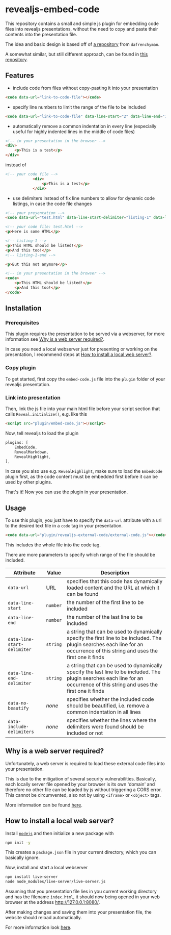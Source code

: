 revealjs-embed-code
===================

This repository contains a small and simple js plugin for embedding code files into revealjs presentations, without the need to copy and paste their contents into the presentation file.

The idea and basic design is based off of [a repository](https://github.com/dafrenchyman/reveal.js-extrernal-code) from `dafrenchyman`.

A somewhat similar, but still different approach, can be found in [this repository](https://github.com/ldionne/reveal-sampler).

## Features
- include code from files without copy-pasting it into your presentation
```html
<code data-url="link-to-code-file"></code>
```
- specify line numbers to limit the range of the file to be included
```html
<code data-url="link-to-code-file" data-line-start="2" data-line-end="10"></code>
```
- automatically remove a common indentation in every line (especially useful for highly indented lines in the middle of code files)
```html
<!-- in your presentation in the browser -->
<div>
    <p>This is a test</p>
</div>
```

instead of

```html
<!-- your code file -->
            <div>
                <p>This is a test</p>
            </div>
```
- use delimiters instead of fix line numbers to allow for dynamic code listings, in case the code file changes
```html
<!-- your presentation -->
<code data-url="test.html" data-line-start-delimiter="listing-1" data-line-end-delimiter="listing-1-end"></code>
```

```html
<!-- your code file: test.html -->
<p>Here is some HTML</p>

<!-- listing-1 -->
<p>This HTML should be listed!</p>
<p>And this too!</p>
<!-- listing-1-end -->

<p>But this not anymore</p>
```

```html
<!-- in your presentation in the browser -->
<code>
    <p>This HTML should be listed!</p>
    <p>And this too!</p>
</code>
```

## Installation
### Prerequisites
This plugin requires the presentation to be served via a webserver, for more information see [Why is a web server required?](#why-is-a-web-server-required).

In case you need a local webserver just for presenting or working on the presentation, I recommend steps at [How to install a local web server?](#how-to-install-a-local-web-server).

### Copy plugin
To get started, first copy the `embed-code.js` file into the `plugin` folder of your revealjs presentation.

### Link into presentation
Then, link the js file into your main html file before your script section that calls `Reveal.initialize()`, e.g. like this

```html
<script src="plugin/embed-code.js"></script>
```

Now, tell revealjs to load the plugin

```javascript
plugins: [
    EmbedCode,
    RevealMarkdown,
    RevealHighlight,
],
```

In case you also use e.g. `RevealHighlight`, make sure to load the `EmbedCode` plugin first, as the code content must be embedded first before it can be used by other plugins.

That's it! Now you can use the plugin in your presentation.

## Usage
To use this plugin, you just have to specify the `data-url` attribute with a url to the desired text file in a `code` tag in your presentation.

```html
<code data-url="plugin/revealjs-external-code/external-code.js"></code>
```

This includes the whole file into the code tag.

There are more parameters to specify which range of the file should be included.

|Attribute|Value|Description|
|-|-|-|
|`data-url`|URL|specifies that this code has dynamically loaded content and the URL at which it can be found|
|`data-line-start`|`number`|the number of the first line to be included|
|`data-line-end`|`number`|the number of the last line to be included|
|`data-line-start-delimiter`|`string`|a string that can be used to dynamically specify the first line to be included. The plugin searches each line for an occurrence of this string and uses the first one it finds|
|`data-line-end-delimiter`|`string`|a string that can be used to dynamically specify the last line to be included. The plugin searches each line for an occurrence of this string and uses the first one it finds|
|`data-no-beautify`|_none_|specifies whether the included code should be beautified, i.e. remove a common indentation in all lines|
|`data-include-delimiters`|_none_|specifies whether the lines where the delimiters were found should be included or not|

## Why is a web server required?
Unfortunately, a web server is required to load these external code files into your presentation.

This is due to the mitigation of several security vulnerabilities.
Basically, each locally server file opened by your browser is its own 'domain' and therefore no other file can be loaded by js without triggering a CORS error.
This cannot be circumvented, also not by using `<iframe>` or `<object>` tags.

More information can be found [here](https://developer.mozilla.org/en-US/docs/Web/HTTP/CORS/Errors/CORSRequestNotHttp).

## How to install a local web server?
Install [`nodejs`](https://nodejs.org/en/download/) and then initialize a new package with

```sh
npm init -y
```

This creates a `package.json` file in your current directory, which you can basically ignore.

Now, install and start a local webserver

```sh
npm install live-server
node node_modules/live-server/live-server.js
```

Assuming that you presentation file lies in you current working directory and has the filename `index.html`, it should now being opened in your web browser at the address http://127.0.0.1:8080/.

After making changes and saving them into your presentation file, the website should reload automatically.

For more information look [here](https://www.npmjs.com/package/live-server).
